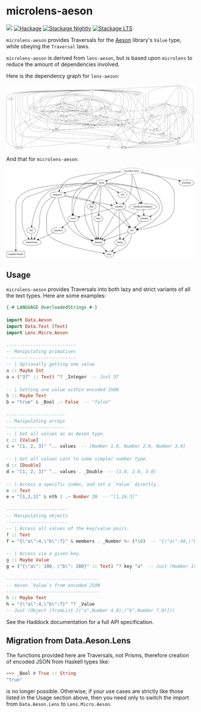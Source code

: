 microlens-aeson
===============

![](https://github.com/fosskers/microlens-aeson/workflows/Tests/badge.svg)
[![Hackage](https://img.shields.io/hackage/v/microlens-aeson.svg?style=flat)](https://hackage.haskell.org/package/microlens-aeson)
[![Stackage Nightly](http://stackage.org/package/microlens-aeson/badge/nightly)](http://stackage.org/nightly/package/microlens-aeson)
[![Stackage LTS](http://stackage.org/package/microlens-aeson/badge/lts)](http://stackage.org/lts/package/microlens-aeson)

`microlens-aeson` provides Traversals for the
[Aeson](http://hackage.haskell.org/package/aeson) library's `Value` type,
while obeying the `Traversal` laws.

`microlens-aeson` is derived from `lens-aeson`, but is based upon `microlens`
to reduce the amount of dependencies involved.

Here is the dependency graph for `lens-aeson`:

![lens-aeson dependencies](lens-aeson.png)

And that for `microlens-aeson`:

![microlens-aeson dependencies](microlens-aeson.png)

Usage
-----
`microlens-aeson` provides Traversals into both lazy and strict variants
of all the text types. Here are some examples:

```haskell
{-# LANGUAGE OverloadedStrings #-}

import Data.Aeson
import Data.Text (Text)
import Lens.Micro.Aeson

--------------------------
-- Manipulating primatives
--------------------------
-- | Optionally getting one value
a :: Maybe Int
a = ("37" :: Text) ^? _Integer  -- Just 37

-- | Setting one value within encoded JSON
b :: Maybe Text
b = "true" & _Bool .~ False  -- "false"

----------------------
-- Manipulating arrays
----------------------
-- | Get all values as an Aeson type.
c :: [Value]
c = "[1, 2, 3]" ^.. values  -- [Number 1.0, Number 2.0, Number 3.0]

-- | Get all values cast to some simpler number type.
d :: [Double]
d = "[1, 2, 3]" ^.. values . _Double  -- [1.0, 2.0, 3.0]

-- | Access a specific index, and set a `Value` directly.
e :: Text
e = "[1,2,3]" & nth 1 .~ Number 20  -- "[1,20,3]"

-----------------------
-- Manipulating objects
-----------------------
-- | Access all values of the key/value pairs.
f :: Text
f = "{\"a\":4,\"b\":7}" & members . _Number %~ (*10)  -- "{\"a\":40,\"b\":70}"

-- | Access via a given key.
g :: Maybe Value
g = ("{\"a\": 100, \"b\": 200}" :: Text) ^? key "a"  -- Just (Number 100.0)

-----------------------------------
-- Aeson `Value`s from encoded JSON
-----------------------------------
h :: Maybe Text
h = "{\"a\":4,\"b\":7}" ^? _Value
-- Just (Object (fromList [("a",Number 4.0),("b",Number 7.0)]))
```

See the Haddock documentation for a full API specification.

Migration from Data.Aeson.Lens
------------------------------
The functions provided here are Traversals, not Prisms, therefore
creation of encoded JSON from Haskell types like:

```haskell
>>> _Bool # True :: String
"true"
```

is no longer possible. Otherwise, if your use cases are strictly like
those listed in the Usage section above, then you need only to switch
the import from `Data.Aeson.Lens` to `Lens.Micro.Aeson`.
